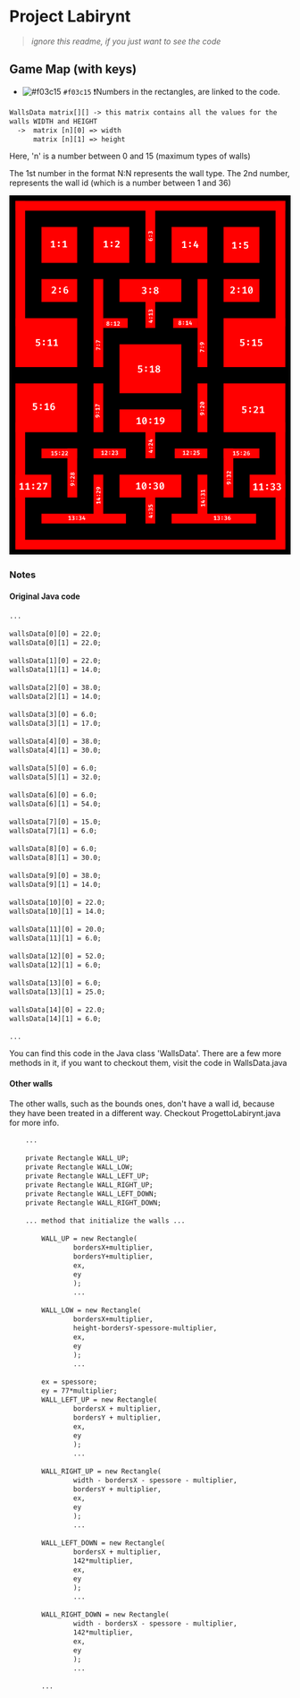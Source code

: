 # Project Labirynt

> _ignore this readme, if you just want to see the code_


## Game Map (with keys)
- ![#f03c15](https://placehold.co/15x15/f03c15/f03c15.png) `#f03c15`
❗️Numbers in the rectangles, are linked to the code.
``` java:
WallsData matrix[][] -> this matrix contains all the values for the walls WIDTH and HEIGHT
  ->  matrix [n][0] => width
      matrix [n][1] => height
```
Here, 'n' is a number between 0 and 15 (maximum types of walls)

The 1st number in the format N:N represents the wall type.
The 2nd number, represents the wall id (which is a number between 1 and 36)

<div align="center">
  <img width="600" src="./images/MapKeysNumbered.png" alt="mapKeys">
</div>

### Notes
#### Original Java code
``` java:
...

wallsData[0][0] = 22.0;
wallsData[0][1] = 22.0;

wallsData[1][0] = 22.0;
wallsData[1][1] = 14.0;

wallsData[2][0] = 38.0;
wallsData[2][1] = 14.0;

wallsData[3][0] = 6.0;
wallsData[3][1] = 17.0;

wallsData[4][0] = 38.0;
wallsData[4][1] = 30.0;

wallsData[5][0] = 6.0;
wallsData[5][1] = 32.0;

wallsData[6][0] = 6.0;
wallsData[6][1] = 54.0;

wallsData[7][0] = 15.0;
wallsData[7][1] = 6.0;

wallsData[8][0] = 6.0;
wallsData[8][1] = 30.0;
        
wallsData[9][0] = 38.0;
wallsData[9][1] = 14.0;

wallsData[10][0] = 22.0;
wallsData[10][1] = 14.0;

wallsData[11][0] = 20.0;
wallsData[11][1] = 6.0;

wallsData[12][0] = 52.0;
wallsData[12][1] = 6.0;

wallsData[13][0] = 6.0;
wallsData[13][1] = 25.0;

wallsData[14][0] = 22.0;
wallsData[14][1] = 6.0;

...
```
You can find this code in the Java class 'WallsData'.
There are a few more methods in it, if you want to checkout them, visit the code in WallsData.java

#### Other walls
The other walls, such as the bounds ones, don't have a wall id, because they have been treated in a different way.
Checkout ProgettoLabirynt.java for more info.
```java:
    ...
    
    private Rectangle WALL_UP;
    private Rectangle WALL_LOW;
    private Rectangle WALL_LEFT_UP;
    private Rectangle WALL_RIGHT_UP;
    private Rectangle WALL_LEFT_DOWN;
    private Rectangle WALL_RIGHT_DOWN;
    
    ... method that initialize the walls ...
    
        WALL_UP = new Rectangle(
                bordersX+multiplier, 
                bordersY+multiplier, 
                ex, 
                ey
                );
                ...
                
        WALL_LOW = new Rectangle(
                bordersX+multiplier, 
                height-bordersY-spessore-multiplier, 
                ex, 
                ey
                );
                ...
                
        ex = spessore;
        ey = 77*multiplier;
        WALL_LEFT_UP = new Rectangle(
                bordersX + multiplier, 
                bordersY + multiplier, 
                ex, 
                ey
                );
                ...
                
        WALL_RIGHT_UP = new Rectangle(
                width - bordersX - spessore - multiplier, 
                bordersY + multiplier, 
                ex, 
                ey
                );
                ...
                
        WALL_LEFT_DOWN = new Rectangle(
                bordersX + multiplier, 
                142*multiplier, 
                ex, 
                ey
                );
                ...
                
        WALL_RIGHT_DOWN = new Rectangle(
                width - bordersX - spessore - multiplier, 
                142*multiplier, 
                ex, 
                ey
                );
                ...
                
        ...
```
